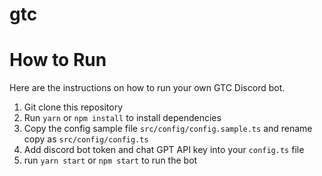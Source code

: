# gtc


# How to Run
Here are the instructions on how to run your own GTC Discord bot.

1. Git clone this repository
2. Run `yarn` or `npm install` to install dependencies
3. Copy the config sample file `src/config/config.sample.ts` and rename copy as `src/config/config.ts`
4. Add discord bot token and chat GPT API key into your `config.ts` file
5. run `yarn start` or `npm start` to run the bot